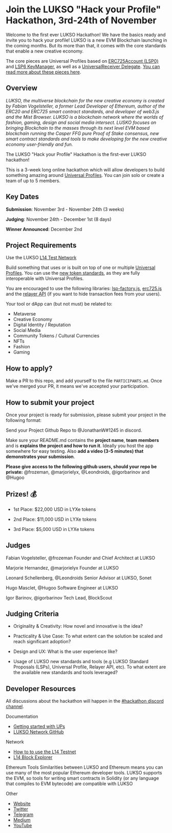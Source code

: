 # Join the LUKSO "Hack your Profile" Hackathon, 3rd-24th of November

Welcome to the first ever LUKSO Hackathon!
We have the basics ready and invite you to hack your profile!
LUKSO is a new EVM Blockchain launching in the coming months. But its more than that, it comes with the core standards that enable a new creative  economy.

The core pieces are Universal Profiles based on [ERC725Account (LSP0)](https://github.com/lukso-network/LIPs/blob/main/LSPs/LSP-0-ERC725Account.md) and [LSP6 KeyManager](https://github.com/lukso-network/LIPs/blob/main/LSPs/LSP-6-KeyManager.md), as well as a [UniversalReceiver Delegate](https://github.com/lukso-network/LIPs/blob/main/LSPs/LSP-1-UniversalReceiver.md#specification-of-the-universalreceiverdelegate).
[You can read more about these pieces here](https://docs.lukso.tech/standards/introduction).
 
 
## Overview

*LUKSO, the multiverse blockchain for the new creative economy is created by Fabian Vogelsteller, a former Lead Developer of Ethereum, author of the ERC20 and ERC725 smart contract standards, and developer of web3.js and the Mist Browser. LUKSO is a blockchain network where the worlds of fashion, gaming, design and social media intersect. LUSKO focuses on bringing Blockchain to the masses through its next level EVM based blockchain running the Casper FFG pure Proof of Stake consensus, new smart contract standards and tools to make developing for the new creative economy user-friendly and fun.*

The LUKSO "Hack your Profile" Hackathon is the first-ever LUKSO hackathon!

This is a 3-week long online hackathon which will allow developers to build something amazing around [Universal Profiles](https://docs.lukso.tech/standards/Universal-Profiles). You can join solo or create a team of up to 5 members.
 
 
 
## Key Dates
 
**Submission**: November 3rd - November 24th (3 weeks)

**Judging**: November 24th - December 1st (8 days)
 
**Winner Announced**: December 2nd
 
 
## Project Requirements
 
Use the LUKSO [L14 Test Network](https://docs.lukso.tech/networks/l14-testnet)
 
Build something that uses or is built on top of one or multiple [Universal Profiles](https://docs.lukso.tech/standards/Universal-Profiles). You can use the [new token standards](https://docs.lukso.tech/standards/NFT2.0), as they are fully interoperable with Universal Profiles.
 
You are encouraged to use the following libraries: [lsp-factory.js](https://docs.lukso.tech/tools/lsp-factoryjs/getting-started), [erc725.js](https://docs.lukso.tech/tools/erc725js/getting-started) and the [relayer API](https://docs.lukso.tech/tools/relayer-api/execute-transaction) (if you want to hide transaction fees from your users).
 
Your tool or dApp can (but not must) be related to:
- Metaverse
- Creative Economy
- Digital Identity / Reputation
- Social Media
- Community Tokens / Cultural Currencies
- NFTs
- Fashion
- Gaming
 
## How to apply?

Make a PR to this repo, and add yourself to the file `PARTICIPANTS.md`. Once we've merged your PR, it means we've accepted your participation.
 
## How to submit your project
 
Once your project is ready for submission, please submit your project in the following format:

Send your Project Github Repo to @JonathanW#1245 in discord.

Make sure your README.md contains the **project name**, **team members** and is **explains the project and how to run it**. Ideally you host the app somewhere for easy testing. Also **add a video (3-5 minutes) that demonstrates your submission**.

**Please give access to the following github users, should your repo be private:** @frozeman, @marjorielyx, @Leondroids, @igorbarinov and @Hugoo

 
## Prizes! 💰
 
- 1st Place: $22,000 USD in LYXe tokens
 
- 2nd Place: $11,000 USD in LYXe tokens
 
- 3rd Place: $5,000 USD in LYXe tokens
 
 
## Judges
 
Fabian Vogelsteller, @frozeman
Founder and Chief Architect at LUKSO
 
Marjorie Hernandez, @marjorielyx
Founder at LUKSO
 
Leonard Schellenberg, @Leondroids
Senior Advisor at LUKSO, Sonet
 
Hugo Masclet, @Hugoo
Software Engineer at LUKSO

Igor Barinov, @igorbarinov
Tech Lead, BlockScout
 
 
## Judging Criteria
 
- Originality & Creativity: How novel and innovative is the idea?
 
- Practicality & Use Case: To what extent can the solution be scaled and reach significant adoption?
 
- Design and UX: What is the user experience like?
 
- Usage of LUKSO new standards and tools (e.g LUKSO Standard Proposals (LSPs), Universal Profile, Relayer API, etc). To what extent are the available new standards and tools leveraged?
 
 
## Developer Resources

All discussions about the hackathon will happen in the [#hackathon discord channel](https://discord.gg/6Tqxa5Fcjd).

Documentation
- [Getting started with UPs](https://docs.lukso.tech/tools/getting-started/)
- [LUKSO Network GitHub](https://github.com/lukso-network)
 
Network
- [How to to use the L14 Testnet](https://docs.lukso.tech/networks/l14-testnet)
- [L14 Block Explorer](https://blockscout.com/lukso/l14)
 
Ethereum Tools
Similarities between LUKSO and Ethereum means you can use many of the most popular Ethereum developer tools. LUKSO supports the EVM, so tools for writing smart contracts in Solidity (or any language that compiles to EVM bytecode) are compatible with LUKSO
 
Other
- [Website](https://lukso.network/)
- [Twitter](https://twitter.com/lukso_io)
- [Telegram](https://t.me/LUKSO)
- [Medium](https://medium.com/lukso)
- [YouTube](https://www.youtube.com/channel/UCG3TAT6pSpfafGihCMUcrjA/featured)
 
